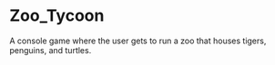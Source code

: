# Zoo_Tycoon

A console game where the user gets to run a zoo that houses tigers, penguins, and turtles.
